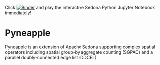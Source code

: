 Click [![Binder](https://mybinder.org/badge_logo.svg)](https://mybinder.org/v2/gh/apache/sedona/HEAD?filepath=binder) and play the interactive Sedona Python Jupyter Notebook immediately!

# Pyneapple

Pyneapple is an extension of Apache Sedona supporting complex spatial operators
including spatial group-by aggregate counting (SGPAC) and a parallel doubly-connected edge list (DDCEL).
